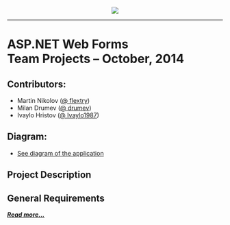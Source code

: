 <p align="center"><a href="http://academy.telerik.com/"><img src="https://raw.github.com/flextry/Telerik-Academy/master/Programming%20with%20C%23/Codes/Other/Telerik.png" /></a></p>

---

# ASP.NET Web Forms <br /> Team Projects – October, 2014

## Contributors:
* Martin Nikolov ([@ flextry](https://github.com/flextry))
* Milan Drumev ([@ drumev](https://github.com/drumev))
* Ivaylo Hristov ([@ Ivaylo1987](https://github.com/Ivaylo1987))

## Diagram:
* [See diagram of the application](https://github.com/Team-Charlotte-Bronte/ASP-NET-Web-Forms-Teamwork-2014/blob/master/Bookie/Readme.md#diagram)

## Project Description

## General Requirements

[***Read more...***]()
